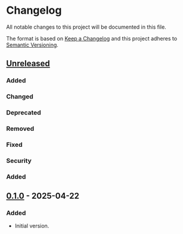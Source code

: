 # Changelog

All notable changes to this project will be documented in this file.

The format is based on [Keep a Changelog](http://keepachangelog.com/en/1.0.0/) and this project adheres to
[Semantic Versioning](http://semver.org/spec/v2.0.0.html).

## [Unreleased]

### Added

### Changed

### Deprecated

### Removed

### Fixed

### Security

### Added

## [0.1.0] - 2025-04-22

### Added

- Initial version.

[unreleased]: https://github.com/extendssoftware/lox-php/compare/0.1.0...HEAD

[0.1.0]: https://github.com/extendssoftware/lox-php/commits/0.1.0
